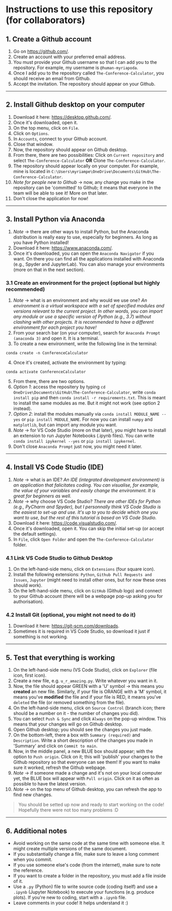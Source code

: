 # Instructions to use this repository (for collaborators)
## 1. Create a Github account
1. Go on https://github.com/.
2. Create an account with your preferred email address.
3. You must provide your Github username so that I can add you to the repository. For example, my username is `@human-myriapoda`.
4. Once I add you to the repository called `The-Conference-Calculator`, you should receive an email from Github.
5. Accept the invitation. The repository should appear on your Github.

---
## 2. Install Github desktop on your computer
1. Download it here: https://desktop.github.com/.
2. Once it's downloaded, open it.
3. On the top menu, click on `File`.
4. Click on `Options`.
5. In `Accounts`, connect to your Github account.
6. Close that window.
7. Now, the repository should appear on Github desktop. 
8. From there, there are two possibilities: Click on `Current repository` and select `The-Conference-Calculator` **OR** Clone `The-Conference-Calculator`.
9. The repository should appear locally on your computer. For example, mine is located in `C:\Users\myriampe\OneDrive\Documents\GitHub\The-Conference-Calculator`.
10. *Note for people new to Github* $\rightarrow$ now, any change you make in the repository can be 'committed' to Github; it means that everyone in the team will be able to see it! More on that later.
11. Don't close the application for now!

---
## 3. Install Python via Anaconda
1. *Note* $\rightarrow$ there are other ways to install Python, but the Anaconda distribution is really easy to use, especially for beginners. As long as you have Python installed!
2. Download it here: https://www.anaconda.com/.
3. Once it's downloaded, you can open the `Anaconda Navigator` if you want. On there you can find all the applications installed with Anaconda (e.g., Spyder and JupyterLab). You can also manage your environments (more on that in the next section).

### 3.1 Create an environment for the project (optional but highly recommended)
1. *Note* $\rightarrow$ what is an environment and why would we use one? *An environment is a virtual workspace with a set of specified modules and versions relevant to the current project. In other words, you can import any module or use a specific version of Python (e.g., 3.7) without clashing with other projects. It is recommended to have a different environment for each project you have!*
2. From your search bar (on your computer), search for `Anaconda Prompt (anaconda 3)` and open it. It is a terminal.
3. To create a new environment, write the following line in the terminal:
```
conda create -n ConferenceCalculator
```
4. Once it's created, activate the environment by typing:
```
conda activate ConferenceCalculator
```
5. From there, there are two options.
6. *Option 1*: access the repositery by typing `cd OneDrive\Documents\GitHub\The-Conference-Calculator`, write `conda install pip` and then `conda install -r requirements.txt`. This is meant to install the same modules as me. But it might not work (see option 2 instead).
7. *Option 2*: install the modules manually via `conda install MODULE_NAME --yes` or `pip install MODULE_NAME`. For now you can install `numpy` and `matplotlib`, but can import any module you want.
8. *Note* $\rightarrow$ for VS Code Studio (more on that later), you might have to install an extension to run Jupyter Notebooks (.ipynb files). You can write `conda install ipykernel --yes` or `pip install ipykernel`.
9. Don't close `Anaconda Prompt` just now, you might need it later.

---
## 4. Install VS Code Studio (IDE)
1. *Note* $\rightarrow$ what is an IDE? *An IDE (integrated development environment) is an application that falicitates coding. You can visualise, for example, the value of your variables and easily change the environment. It is great for beginners as well.*
2. *Note* $\rightarrow$ why choose VS Code Studio? *There are other IDEs for Python (e.g., PyCharm and Spyder), but I personnally think VS Code Studio is the easiest to set-up and use. It's up to you to decide which one you want to use, but the rest of this tutorial is based on VS Code Studio.*
3. Download it here: https://code.visualstudio.com/.
4. Once it's downloaded, open it. You can skip the initial set-up (or accept the default settings).
5. In `File`, click `Open Folder` and open the `The-Conference-Calculator` folder.

### 4.1 Link VS Code Studio to Github Desktop
1. On the left-hand-side menu, click on `Extensions` (four square icon).
2. Install the following extensions: `Python`, `Github Pull Requests and Issues`, `Jupyter` (might need to install other ones, but for now these ones should work).
3. On the left-hand-side menu, click on `GitHub` (Github logo) and connect to your Github account (there will be a webpage pop-up asking you for authorisation).

### 4.2 Install Git (optional, you might not need to do it)
1. Download it here: https://git-scm.com/downloads.
2. Sometimes it is required in VS Code Studio, so download it just if something is not working.

---
## 5. Test that everything is working
1. On the left-hand-side menu (VS Code Studio), click on `Explorer` (file icon, first icon).
2. Create a new file, e.g. `u_r_amazing.py`. Write whatever you want in it.
3. Now, the file should appear GREEN with a 'U' symbol $\rightarrow$ this means you **created** an new file. Similarly, if your file is ORANGE with a 'M' symbol, it means you've **modified** the file and if your file is RED, it means you've `deleted` the file (or removed something from the file).
4. On the left-hand-side menu, click on `Source Control` (branch icon; there should be a number on it - the number of changes you did). 
5. You can select `Push & Sync` and click `Always` on the pop-up window. This means that your changes will go on Github desktop.
6. Open Github desktop; you should see the changes you just made.
7. On the bottom-left, there a box with `Summary (required)` and `Description`. Write a short description of the changes you made in 'Summary' and click on `Commit to main`.
8. Now, in the middle panel, a new BLUE box should appear; with the option to `Push origin`. Click on it; this will 'publish' your changes to the Github repository so that everyone can see them! If you want to make sure it worked, refresh the Github webpage. 
9. *Note* $\rightarrow$ if someone made a change and it's not on your local computer yet, the BLUE box will appear with `Pull origin`. Click on it as often as possible to have the latest version.
10. *Note* $\rightarrow$ on the top menu of Github desktop, you can refresh the app to find new changes. 

>You should be setted up now and ready to start working on the code! Hopefully there were not too many problems :D 

---
## 6. Additional notes
- Avoid working on the same code at the same time with someone else. It might create multiple versions of the same document. 
- If you substantially change a file, make sure to leave a long comment when you commit.
- If you use someone else's code (from the internet), make sure to note the reference.
- If you want to create a folder in the repository, you must add a file inside of it.
- Use a `.py` (Python) file to write source code (coding itself) and use a `.ipynb` (Jupyter Notebook) to execute your functions (e.g. produce plots). If you're new to coding, start with a `.ipynb` file.
- Leave comments in your code! It helps understand it :)
